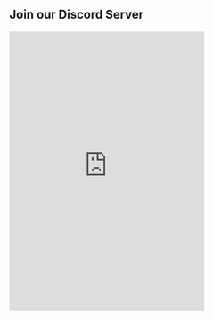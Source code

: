 ## Join our Discord Server

<iframe src="https://canary.discord.com/widget?id=909396700022575114&theme=dark" width="350" height="500" allowtransparency="true" frameborder="0" sandbox="allow-popups allow-popups-to-escape-sandbox allow-same-origin allow-scripts"></iframe>
